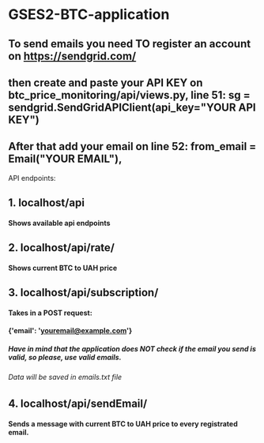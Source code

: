 # GSES2-BTC-application



## To send emails you need TO register an account on https://sendgrid.com/ 


## then create and paste your API KEY on btc_price_monitoring/api/views.py, line 51: sg = sendgrid.SendGridAPIClient(api_key="YOUR API KEY")


## After that add your email on line 52: from_email = Email("YOUR EMAIL"),



API endpoints: 
## 1. localhost/api

#### Shows available api endpoints  


## 2. localhost/api/rate/

#### Shows current BTC to UAH price


## 3. localhost/api/subscription/

#### Takes in a POST request:
#### {'email': 'youremail@example.com'}
##### Have in mind that the application does NOT check if the email you send is valid, so please, use valid emails.
###### Data will be saved in emails.txt file

## 4. localhost/api/sendEmail/

#### Sends a message with current BTC to UAH price to every registrated email.



